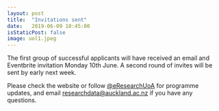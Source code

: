 ```yaml
---
layout: post
title:  "Invitations sent"
date:   2019-06-09 10:45:00
isStaticPost: false
image: uol1.jpeg
---
```

The first group of successful applicants will have received an email and Eventbrite invitation  Monday 10th June. 
A second round of invites will be sent by early next week.
  
Please check the website or follow [@eResearchUoA](https://twitter.com/eresearchuoa) for programme updates, and email [researchdata@auckland.ac.nz](mailto:researchdata@auckland.ac.nz) if you have any questions.